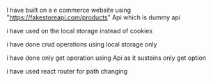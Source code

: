 I have built on a e commerce website using "https://fakestoreapi.com/products" Api which is dummy api 

i have used on the local storage instead of cookies 

i have done crud operations using local storage only 

i have done only get operation using Api as it sustains only get option 

i have used react router for path changing 

